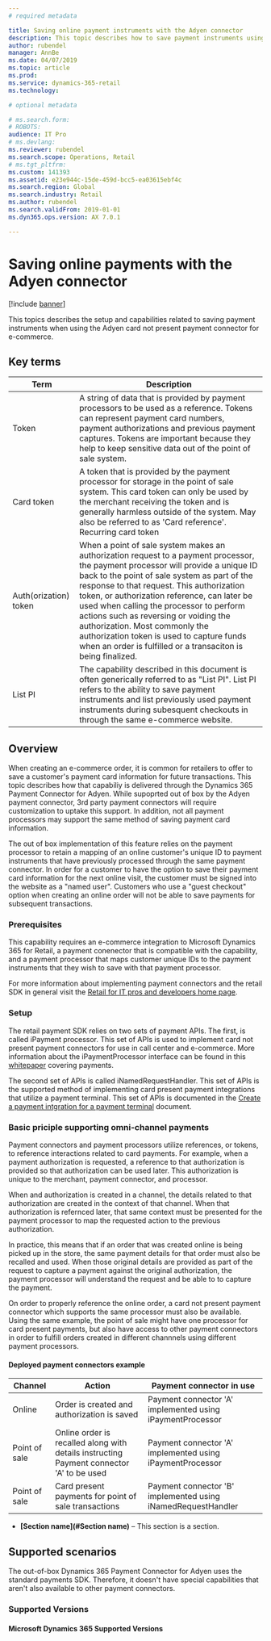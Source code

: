 ```yaml
---
# required metadata

title: Saving online payment instruments with the Adyen connector
description: This topic describes how to save payment instruments using the Adyen connector for e-commerce.
author: rubendel
manager: AnnBe
ms.date: 04/07/2019
ms.topic: article
ms.prod: 
ms.service: dynamics-365-retail
ms.technology: 

# optional metadata

# ms.search.form: 
# ROBOTS: 
audience: IT Pro
# ms.devlang: 
ms.reviewer: rubendel
ms.search.scope: Operations, Retail
# ms.tgt_pltfrm: 
ms.custom: 141393
ms.assetid: e23e944c-15de-459d-bcc5-ea03615ebf4c
ms.search.region: Global
ms.search.industry: Retail
ms.author: rubendel
ms.search.validFrom: 2019-01-01
ms.dyn365.ops.version: AX 7.0.1

---
```


# Saving online payments with the Adyen connector

[!include [banner](../includes/banner.md)]

This topics describes the setup and capabilities related to saving payment instruments when using the Adyen card not present payment connector for e-commerce. 

## Key terms

| Term | Description |
|---|---|
| Token | A string of data that is provided by payment processors to be used as a reference. Tokens can represent payment card numbers, payment authorizations and previous payment captures. Tokens are important because they help to keep sensitive data out of the point of sale system.   |
| Card token | A token that is provided by the payment processor for storage in the point of sale system. This card token can only be used by the merchant receiving the token and is generally harmless outside of the system. May also be referred to as 'Card reference'. Recurring card token |
| Auth(orization) token | When a point of sale system makes an authorization request to a payment processor, the payment processor will provide a unique ID back to the point of sale system as part of the response to that request. This authorization token, or authorization reference, can later be used when calling the processor to perform actions such as reversing or voiding the authorization. Most commonly the authorization token is used to capture funds when an order is fulfilled or a transaciton is being finalized. |
| List PI | The capability described in this document is often generically referred to as "List PI". List PI refers to the ability to save payment instruments and list previously used payment instruments during subesquent checkouts in through the same e-commerce website.

## Overview

When creating an e-commerce order, it is common for retailers to offer to save a customer's payment card information for future transactions. This topic describes how that capabiliy is delivered through the Dynamics 365 Payment Connector for Adyen. While supoprted out of box by the Adyen payment connector, 3rd party payment connectors will require customization to uptake this support. In addition, not all payment processors may support the same method of saving payment card information. 

The out of box implementation of this feature relies on the payment processor to retain a mapping of an online customer's unique ID to payment instruments that have previously processed through the same payment connector. In order for a customer to have the option to save their payment card information for the next online visit, the customer must be signed into the website as a "named user". Customers who use a "guest checkout" option when creating an online order will not be able to save payments for subsequent transactions. 

### Prerequisites

This capability requires an e-commerce integration to Microsoft Dynamics 365 for Retail, a payment conenector that is compatible with the capability, and a payment processor that maps customer unique IDs to the payment instruments that they wish to save with that payment processor. 

For more information about implementing payment connectors and the retail SDK in general visit the [Retail for IT pros and developers home page](https://docs.microsoft.com/en-us/dynamics365/unified-operations/retail/dev-itpro/dev-retail-home-page#payment-connectors).

### Setup



The retail payment SDK relies on two sets of payment APIs. The first, is called iPayment processor. This set of APIs is used to implement card not present payment connectors for use in call center and e-commerce. More information about the iPaymentProcessor interface can be found in this [whitepaper](http://download.microsoft.com/download/4/D/7/4D7C6B05-0C23-4C6C-BA13-AB62ED08AA61/The%20Guide%20to%20Implementing%20Payment%20Connector%20and%20Payment%20Device.docx) covering payments. 

The second set of APIs is called iNamedRequestHandler. This set of APIs is the supported method of implementing card present payment integrations that utilize a payment terminal. This set of APIs is documented in the [Create a payment intgration for a payment terminal](https://docs.microsoft.com/en-us/dynamics365/unified-operations/retail/dev-itpro/end-to-end-payment-extension) document. 

### Basic priciple supporting omni-channel payments

Payment connectors and payment processors utilize references, or tokens, to reference interactions related to card payments. For example, when a payment authorization is requested, a reference to that authorization is provided so that authorization can be used later. This authorization is unique to the merchant, payment connector, and processor. 

When and authorization is created in a channel, the details related to that authorization are created in the context of that channel. When that authorization is refernced later, that same context must be presented for the payment processor to map the requested action to the previous authorization. 

In practice, this means that if an order that was created online is being picked up in the store, the same payment details for that order must also be recalled and used. When those original details are provided as part of the request to capture a payment against the original authorization, the payment processor will understand the request and be able to to capture the payment. 

On order to properly reference the online order, a card not present payment connector which supports the same processor must also be available. Using the same example, the point of sale might have one processor for card present payments, but also have access to other payment connectors in order to fulfill orders created in different channnels using different payment processors. 

#### Deployed payment connectors example

| Channel | Action | Payment connector in use |
| --- | --- | --- |
| Online | Order is created and authorization is saved | Payment connector 'A' implemented using iPaymentProcessor |
| Point of sale | Online order is recalled along with details instructing Payment connector 'A' to be used | Payment connector 'A' implemented using iPaymentProcessor | 
| Point of sale | Card present payments for point of sale transactions | Payment connector 'B' implemented using iNamedRequestHandler |



- **[Section name](#Section name)** – This section is a section.

## Supported scenarios

The out-of-box Dynamics 365 Payment Connector for Adyen uses the standard payments SDK. Therefore, it doesn't have special capabilities that aren't also available to other payment connectors. 

### Supported Versions

#### Microsoft Dynamics 365 Supported Versions
